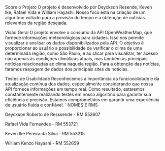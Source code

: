 Sobre o Projeto
O projeto é desenvolvido por Deyckson Resende, Keven Ike, Rafael Vida e William Hayashi. Nosso foco está na criação de um algoritmo voltado para a previsão do tempo e a obtenção de notícias relevantes da região desejada.

Visão Geral
O projeto envolve o consumo da API OpenWeatherMap, que fornece informações meteorológicas para cidades. Isso nos permite visualizar e analisar os dados disponibilizados pela API. O objetivo é proporcionar ao usuário a possibilidade de verificar o clima de uma determinada região, como São Paulo, e ao clicar para visualizar, ter acesso não apenas às condições climáticas atuais, mas também às principais notícias relacionadas ao clima naquela região. Para a obtenção das notícias, faremos raspagem de dados dos principais sites de notícias.

Testes de Usabilidade
Reconhecemos a importância da funcionalidade e da atualização contínua dos dados, especialmente considerando que nossa API fornece informações em tempo real. Como resultado, estaremos constantemente realizando testes em nosso algoritmo para garantir sua eficiência e precisão. Estamos comprometidos em garantir uma experiência de usuário fluida e confiável.
'
NOMES E RMS

Deyckson Roberto de Resssende - RM 553607

Rafael Vida Fernandes - RM 553721

Keven Ike Pereira da Silva - RM 553215

William Kenzo Hayashi - RM 552659
